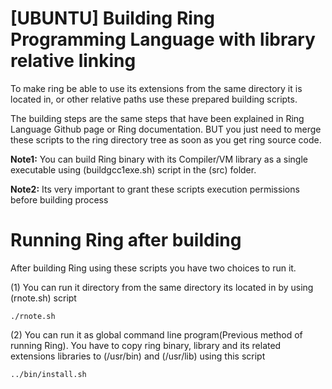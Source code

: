# [UBUNTU] Building Ring Programming Language with library relative linking

To make ring be able to use its extensions from the same directory it is located in, or other relative paths use these prepared building scripts.

The building steps are the same steps that have been explained in Ring Language Github page or Ring documentation. BUT you just need to merge these scripts to the ring directory tree as soon as you get ring source code.

**Note1:** You can build Ring binary with its Compiler/VM library as a single executable using (buildgcc1exe.sh) script in the (src) folder.

**Note2:** Its very important to grant these scripts execution permissions before building process

# Running Ring after building

After building Ring using these scripts you have two choices to run it.

(1) You can run it directory from the same directory its located in by using (rnote.sh) script

	./rnote.sh

(2) You can run it as global command line program(Previous method of running Ring). You have to copy ring binary, library and its related extensions libraries to (/usr/bin) and (/usr/lib) using this script

	../bin/install.sh




